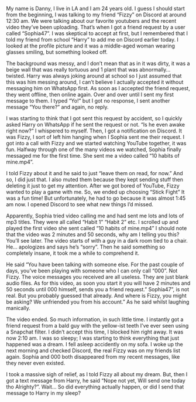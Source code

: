   

My name is Danny, I live in LA and I am 24 years old. I guess I should start from the beginning, I was talking to my friend “Fizzy” on Discord at around 12:30 am. We were talking about our favorite youtubers and the recent video they’ve been uploading. That’s when I got a friend request by a user called “Sophia47”. I was skeptical to accept at first, but I remembered that I told my friend from school “Harry” to add me on Discord earlier today. I looked at the profile picture and it was a middle-aged woman wearing glasses smiling, but something looked off.

The background was messy, and I don’t mean that as in it was dirty, it was a beige wall that was really tortuous and 1 plant that was abnormally… twisted. Harry was always joking around at school so I just assumed that this was him messing around, I can’t believe I actually accepted it without messaging him on WhatsApp first. As soon as I accepted the friend request, they went offline, then online again. Over and over until I sent my first message to them. I typed “Yo!” but I got no response, I sent another message “You there?” and again, no reply. 

I was starting to think that I got sent this request by accident, so I quickly asked Harry on WhatsApp if he sent the request or not. “Is he even awake right now?” I whispered to myself. Then, I got a notification on Discord. It was Fizzy, I sort of left him hanging when I Sophia sent me their request. I got into a call with Fizzy and we started watching YouTube together, it was fun. Halfway through one of the many videos we watched, Sophia finally messaged me for the first time. She sent me a video called “10 habits of mine.mp4”.

I told Fizzy about it and he said to just “leave them on read, for now.” And so, I did just that. I also muted them because they kept sending stuff then deleting it just to get my attention. After we got bored of YouTube, Fizzy wanted to play a game with me. So, we ended up choosing “Stick Fight” It was a fun time! But unfortunately, he had to go because it was almost 1:45 am now. I opened Discord to see what new things I’d missed. 

Apparently, Sophia tried video calling me and had sent me lots and lots of mp3 titles. They were all called “Habit 1” “Habit 2” etc. I scrolled up and played the first video she sent called “10 habits of mine.mp4” I should note that the video was 2 minutes and 50 seconds, why am I telling you this? You’ll see later. The video starts of with a guy in a dark room tied to a chair. He... apologizes and says he’s “sorry”. Then he said something so completely insane, it took me a while to comprehend it.

He said “You have been talking with someone else. For the past couple of days, you’ve been playing with someone who I can only call “000”. Not Fizzy. The voice messages you received are all useless. They are just blank audio files. As for this video, as soon you start it you will have 2 minutes and 50 seconds until 000 himself, sends you a friend request.” Sophia47”, is not real. But you probably guessed that already. And where is Fizzy, you might be asking? We unfriended you from his account.” As he said whilst laughing manically.

The video ended. So much information, in such little time. I instantly got a friend request from a bald guy with the yellow-ist teeth I’ve ever seen using a Snapchat filter. I didn’t accept this time, I blocked him right away. It was now 2:10 am. I was so sleepy; I was starting to think everything that just happened was a dream. I fell asleep accidently on my sofa. I woke up the next morning and checked Discord, the real Fizzy was on my friends list again. Sophia and 000 both disappeared from my recent messages, like they never even existed. 

I took a massive sigh of relief, as I told Fizzy all about my dream. But, then I got a text message from Harry, he said “Nope not yet, Will send one today tho Alrighty?”. Wait… So did everything actually happen, or did I send that message to Harry in my sleep?